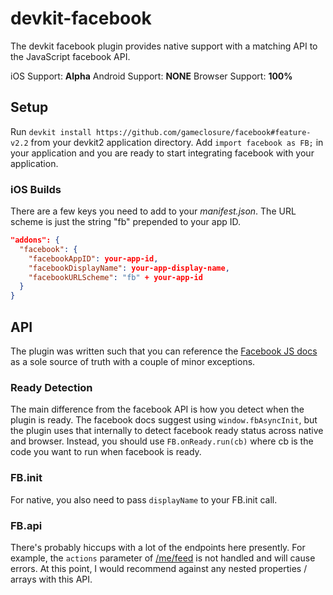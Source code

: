 devkit-facebook
===============

The devkit facebook plugin provides native support with a matching API to the
JavaScript facebook API.

iOS Support: **Alpha**
Android Support: **NONE**
Browser Support: **100%**

## Setup

Run `devkit install https://github.com/gameclosure/facebook#feature-v2.2` from
your devkit2 application directory. Add `import facebook as FB;` in your
application and you are ready to start integrating facebook with your
application.

### iOS Builds

There are a few keys you need to add to your _manifest.json_. The URL scheme is
just the string "fb" prepended to your app ID.

```json
"addons": {
  "facebook": {
    "facebookAppID": your-app-id,
    "facebookDisplayName": your-app-display-name,
    "facebookURLScheme": "fb" + your-app-id
  }
}
```

## API

The plugin was written such that you can reference the
[Facebook JS docs](facebook_js) as a sole source of truth with a couple of minor
exceptions.

### Ready Detection
The main difference from the facebook API is how you detect when the plugin is
ready. The facebook docs suggest using `window.fbAsyncInit`, but the plugin uses
that internally to detect facebook ready status across native and browser.
Instead, you should use `FB.onReady.run(cb)` where cb is the code you want to
run when facebook is ready.

### FB.init
For native, you also need to pass `displayName` to your FB.init call.

### FB.api
There's probably hiccups with a lot of the endpoints here presently. For
example, the `actions` parameter of [/me/feed][user_feed_docs] is not handled
and will cause errors. At this point, I would recommend against any nested
properties / arrays with this API.


[facebook_js]: https://developers.facebook.com/docs/javascript/reference/v2.2
[user_feed_docs]: https://developers.facebook.com/docs/graph-api/reference/v2.2/user/feed/
